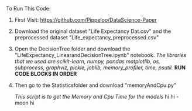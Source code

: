 To Run This Code:

1) First Visit: https://github.com/Pippeloo/DataScience-Paper
2) Download the original dataset "Life Expectancy Dat.csv" and the preprocessed dataset "Life_expectancy_preprocessed.csv"
3) Open the DecisionTree folder and download the "LifeExpectancy_LinearandDecisionTree.ipynb" notebook.
	*The libraries that we used are scikit-learn, numpy, pandas matplotlib, os, subprocess, graphviz,
	pickle, joblib, memory_profiler, time, psutil.*
	**RUN CODE BLOCKS IN ORDER**
4) Then go to the Statisticsfolder and download "memoryAndCpu.py"

	*This script is to get the Memory and Cpu Time for the models*
	hi
	hi -moon hi



